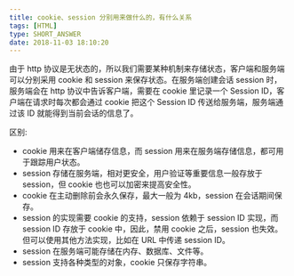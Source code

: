 ```yaml
---
title: cookie、session 分别用来做什么的，有什么关系
tags: [HTML]
type: SHORT_ANSWER
date: 2018-11-03 18:10:20
---
```


由于 http 协议是无状态的，所以我们需要某种机制来存储状态，客户端和服务端可以分别采用 cookie 和 session 来保存状态。在服务端创建会话 session 时，服务端会在 http 协议中告诉客户端，需要在 cookie 里记录一个 Session ID，客户端在请求时每次都会通过 cookie 把这个 Session ID 传送给服务端，服务端通过该 ID 就能得到当前会话的信息了。

区别:

- cookie 用来在客户端储存信息，而 session 用来在服务端存储信息，都可用于跟踪用户状态。
- session 存储在服务端，相对更安全，用户验证等重要信息一般存放于 session，但 cookie 也也可以加密来提高安全性。
- cookie 在主动删除前会永久保存，最大一般为 4kb，session 在会话期间保存。
- session 的实现需要 cookie 的支持，session 依赖于 session ID 实现，而 session ID 存放于 cookie 中，因此，禁用 cookie 之后，session 也失效。但可以使用其他方法实现，比如在 URL 中传递 session ID。
- session 在服务端可能存储在内存、数据库、文件等。
- session 支持各种类型的对象，cookie 只保存字符串。
